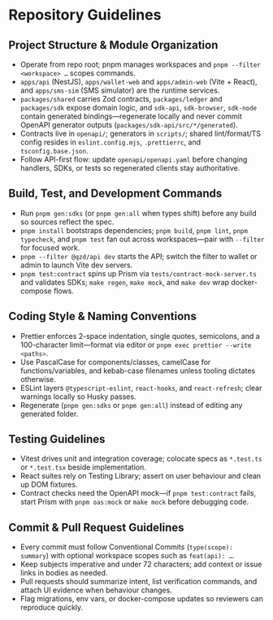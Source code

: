 # Repository Guidelines

## Project Structure & Module Organization
- Operate from repo root; pnpm manages workspaces and `pnpm --filter <workspace> …` scopes commands.
- `apps/api` (NestJS), `apps/wallet-web` and `apps/admin-web` (Vite + React), and `apps/sms-sim` (SMS simulator) are the runtime services.
- `packages/shared` carries Zod contracts, `packages/ledger` and `packages/sdk` expose domain logic, and `sdk-api`, `sdk-browser`, `sdk-node` contain generated bindings—regenerate locally and never commit OpenAPI generator outputs (`packages/sdk-api/src/*/generated`).
- Contracts live in `openapi/`; generators in `scripts/`; shared lint/format/TS config resides in `eslint.config.mjs`, `.prettierrc`, and `tsconfig.base.json`.
- Follow API-first flow: update `openapi/openapi.yaml` before changing handlers, SDKs, or tests so regenerated clients stay authoritative.

## Build, Test, and Development Commands
- Run `pnpm gen:sdks` (or `pnpm gen:all` when types shift) before any build so sources reflect the spec.
- `pnpm install` bootstraps dependencies; `pnpm build`, `pnpm lint`, `pnpm typecheck`, and `pnpm test` fan out across workspaces—pair with `--filter` for focused work.
- `pnpm --filter @qzd/api dev` starts the API; switch the filter to wallet or admin to launch Vite dev servers.
- `pnpm test:contract` spins up Prism via `tests/contract-mock-server.ts` and validates SDKs; `make regen`, `make mock`, and `make dev` wrap docker-compose flows.

## Coding Style & Naming Conventions
- Prettier enforces 2-space indentation, single quotes, semicolons, and a 100-character limit—format via editor or `pnpm exec prettier --write <paths>`.
- Use PascalCase for components/classes, camelCase for functions/variables, and kebab-case filenames unless tooling dictates otherwise.
- ESLint layers `@typescript-eslint`, `react-hooks`, and `react-refresh`; clear warnings locally so Husky passes.
- Regenerate (`pnpm gen:sdks` or `pnpm gen:all`) instead of editing any generated folder.

## Testing Guidelines
- Vitest drives unit and integration coverage; colocate specs as `*.test.ts` or `*.test.tsx` beside implementation.
- React suites rely on Testing Library; assert on user behaviour and clean up DOM fixtures.
- Contract checks need the OpenAPI mock—if `pnpm test:contract` fails, start Prism with `pnpm oas:mock` or `make mock` before debugging code.

## Commit & Pull Request Guidelines
- Every commit must follow Conventional Commits (`type(scope): summary`) with optional workspace scopes such as `feat(api): …`.
- Keep subjects imperative and under 72 characters; add context or issue links in bodies as needed.
- Pull requests should summarize intent, list verification commands, and attach UI evidence when behaviour changes.
- Flag migrations, env vars, or docker-compose updates so reviewers can reproduce quickly.
